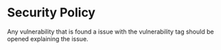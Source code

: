 # Security Policy

Any vulnerability that is found a issue with the vulnerability tag should be opened explaining the issue.
